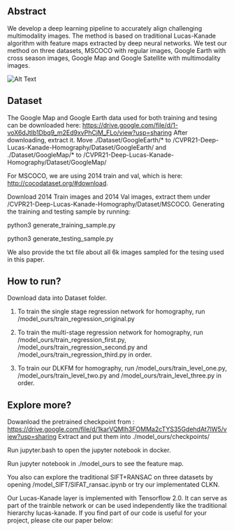 ## Abstract

 We develop a deep learning pipeline to accurately align challenging multimodality images. The method is based on traditional Lucas-Kanade algorithm with feature maps extracted by deep neural networks. We test our method on three datasets, MSCOCO with regular images, Google Earth with cross season images, Google Map and Google Satellite with multimodality images.
 


![Alt Text](https://github.com/ProjectTempForReview/Deep-Homography-via-Lifting-Lucas-Kanade-Method/blob/master/demo.gif)

## Dataset
The Google Map and Google Earth data used for both training and tesing can be downloaded here: 
https://drive.google.com/file/d/1-voX6dJtIb1Dbq9_m2Ed9xvPhCjM_FLo/view?usp=sharing
After downloading, extract it. Move ./Dataset/GoogleEarth/* to /CVPR21-Deep-Lucas-Kanade-Homography/Dataset/GoogleEarth/ and ./Dataset/GoogleMap/* to /CVPR21-Deep-Lucas-Kanade-Homography/Dataset/GoogleMap/ 


For MSCOCO, we are using 2014 train and val, which is here:
http://cocodataset.org/#download.

Download 2014 Train images and 2014 Val images, extract them under /CVPR21-Deep-Lucas-Kanade-Homography/Dataset/MSCOCO. Generating the training and testing sample by running:

python3 generate_training_sample.py

python3 generate_testing_sample.py

We also provide the txt file about all 6k images sampled for the tesing used in this paper.  


## How to run? 

Download data into Dataset folder.

1. To train the single stage regression network for homography, run /model_ours/train_regression_original.py

2. To train the multi-stage regression network for homography, run /model_ours/train_regression_first.py, /model_ours/train_regression_second.py and /model_ours/train_regression_third.py in order.

3. To train our DLKFM for homography, run /model_ours/train_level_one.py, /model_ours/train_level_two.py and /model_ours/train_level_three.py in order.

## Explore more?
Dowanload the pretrained checkpoint from : https://drive.google.com/file/d/1karVQMlh3FOMMa2cTYS35GdehdAt7lW5/view?usp=sharing
Extract and put them into ./model_ours/checkpoints/

Run jupyter.bash to open the jupyter notebook in docker.

Run jupyter notebook in ./model_ours to see the feature map.

You also can explore the traditional SIFT+RANSAC on three datasets by opening /model_SIFT/SIFAT_ransac.ipynb or try our implementated CLKN.

Our Lucas-Kanade layer is implemented with Tensorflow 2.0. It can serve as part of the trainble network or can be used independently like the traditional hierarchy  lucas-kanade. If you find part of our code is useful for your project, please cite our paper below:

